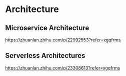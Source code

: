 # Architecture  




## Microservice Architecture  
https://zhuanlan.zhihu.com/p/22992553?refer=xgqfrms  




## Serverless Architectures  

https://zhuanlan.zhihu.com/p/23308613?refer=xgqfrms  







